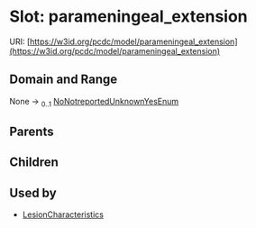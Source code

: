 
# Slot: parameningeal_extension




URI: [https://w3id.org/pcdc/model/parameningeal_extension](https://w3id.org/pcdc/model/parameningeal_extension)


## Domain and Range

None &#8594;  <sub>0..1</sub> [NoNotreportedUnknownYesEnum](NoNotreportedUnknownYesEnum.md)

## Parents


## Children


## Used by

 * [LesionCharacteristics](LesionCharacteristics.md)
